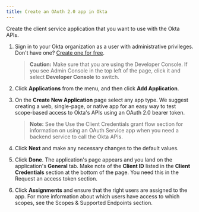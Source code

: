 ```yaml
---
title: Create an OAuth 2.0 app in Okta
---
```

Create the client service application that you want to use with the Okta APIs. 

1.  Sign in to your Okta organization as a user with administrative privileges. Don't have one? [Create one for free](https://developer.okta.com/signup).
 
    > **Caution:** Make sure that you are using the Developer Console. If you see Admin Console in the top left of the page, click it and select **Developer Console** to switch.
 
2.  Click **Applications** from the menu, and then click **Add Application**.
 
3.  On the **Create New Application** page select any app type. We suggest creating a web, single-page, or native app for an easy way to test scope-based access to Okta's APIs using an OAuth 2.0 bearer token. 

    > **Note:** See the <GuideLink link="../use-client-credentials-grant-flow">Use the Client Credentials grant flow</GuideLink> section for information on using an OAuth Service app when you need a backend service to call the Okta APIs.

4. Click **Next** and make any necessary changes to the default values.

5. Click **Done**. The application's page appears and you land on the application's **General** tab. Make note of the **Client ID** listed in the **Client Credentials** section at the bottom of the page. You need this in the <GuideLink link="../request-access-token">Request an access token</GuideLink> section.

6. Click **Assignments** and ensure that the right users are assigned to the app. For more information about which users have access to which scopes, see the <GuideLink link="../scopes">Scopes & Supported Endpoints</GuideLink> section.
 
<NextSectionLink/> 
